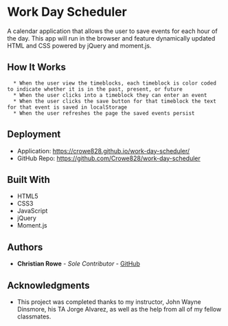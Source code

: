 # Work Day Scheduler

A calendar application that allows the user to save events for each hour of the day. This app will run in the browser and feature dynamically updated HTML and CSS powered by jQuery and moment.js.

## How It Works
```
  * When the user view the timeblocks, each timeblock is color coded to indicate whether it is in the past, present, or future
  * When the user clicks into a timeblock they can enter an event
  * When the user clicks the save button for that timeblock the text for that event is saved in localStorage
  * When the user refreshes the page the saved events persist
```

## Deployment

* Application: https://crowe828.github.io/work-day-scheduler/
* GitHub Repo: https://github.com/Crowe828/work-day-scheduler

## Built With

* HTML5
* CSS3
* JavaScript
* jQuery
* Moment.js

## Authors

* **Christian Rowe** - *Sole Contributor* - [GitHub](https://github.com/Crowe828)

## Acknowledgments

* This project was completed thanks to my instructor, John Wayne Dinsmore, his TA Jorge Alvarez, as well as the help from all of my fellow classmates.




